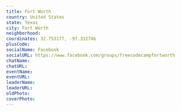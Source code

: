 ```yaml
---
title: Fort Worth
country: United States
state: Texas
city: Fort Worth
neighborhood: 
coordinates: 32.753177, -97.332746
plusCode:
socialName: Facebook
socialURL: https://www.facebook.com/groups/freecodecampfortworth
chatName:
chatURL:
eventName:
eventURL:
leaderName:
leaderURL:
oldPhoto: 
coverPhoto:
---
```

